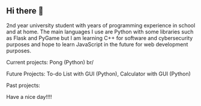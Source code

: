 ## Hi there 👋
2nd year university student with years of programming experience in school and at home. The main languages I use are Python with some libraries such as Flask and PyGame but I am learning C++ for software and cybersecurity purposes and hope to learn JavaScript in the future for web development purposes.

Current projects:
Pong (Python) br/

Future Projects:
To-do List with GUI (Python),
Calculator with GUI (Python)

Past projects:

Have a nice day!!!!
<!--
**SameerUH/sameeruh** is a ✨ _special_ ✨ repository because its `README.md` (this file) appears on your GitHub profile.

Here are some ideas to get you started:

- 🔭 I’m currently working on ...
- 🌱 I’m currently learning ...
- 👯 I’m looking to collaborate on ...
- 🤔 I’m looking for help with ...
- 💬 Ask me about ...
- 📫 How to reach me: ...
- 😄 Pronouns: ...
- ⚡ Fun fact: ...
-->

